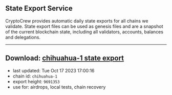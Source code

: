 ## State Export Service
CryptoCrew provides automatic daily state exports for all chains we validate. State export files can be used as genesis files and are a snapshot of the current blockchain state, including all validators, accounts, balances and delegations.

---
**Download: [chihuahua-1 state export](https://dl.ccvalidators.com/SERVICE/chihuahua/chihuahua-1_export_9691353.json)**
---

- last updated: Tue Oct 17 2023 17:00:16
- chain id: `chihuahua-1`
- export height: `9691353`
- use for: airdrops, local tests, chain recovery
